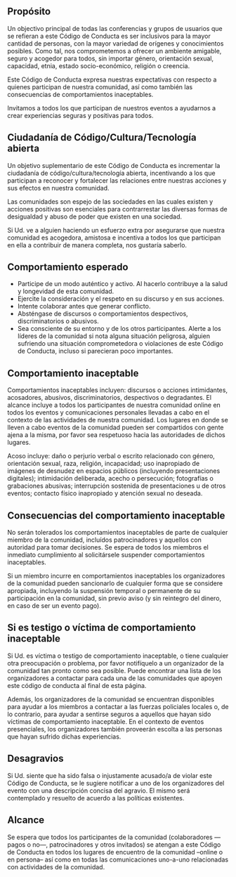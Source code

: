 Propósito
---------

Un objectivo principal de todas las conferencias y grupos de usuarios que se refieran a este Código de Conducta es ser inclusivos para la mayor cantidad de personas, con la mayor variedad de orígenes y conocimientos posibles. Como tal, nos comprometemos a ofrecer un ambiente amigable, seguro y acogedor para todos, sin importar género, orientación sexual, capacidad, etnia, estado socio-económico, religión o creencia.

Este Código de Conducta expresa nuestras expectativas con respecto a quienes participan de nuestra comunidad, así como también las consecuencias de comportamientos inaceptables.

Invitamos a todos los que participan de nuestros eventos a ayudarnos a crear experiencias seguras y positivas para todos.


Ciudadanía de Código/Cultura/Tecnología abierta
-----------------------------------------------

Un objetivo suplementario de este Código de Conducta es incrementar la ciudadanía de código/cultura/tecnología abierta, incentivando a los que participan a reconocer y fortalecer las relaciones entre nuestras acciones y sus efectos en nuestra comunidad.

Las comunidades son espejo de las sociedades en las cuales existen y acciones positivas son esenciales para contrarrestar las diversas formas de desigualdad y abuso de poder que existen en una sociedad.

Si Ud. ve a alguien haciendo un esfuerzo extra por asegurarse que nuestra comunidad es acogedora, amistosa e incentiva a todos los que participan en ella a contribuir de manera completa, nos gustaría saberlo.


Comportamiento esperado
-----------------------

*   Participe de un modo auténtico y activo. Al hacerlo contribuye a la salud y longevidad de esta comunidad.
*   Ejercite la consideración y el respeto en su discurso y en sus acciones.
*   Intente colaborar antes que generar conflicto.
*   Absténgase de discursos o comportamientos despectivos, discriminatorios o abusivos.
*   Sea consciente de su entorno y de los otros participantes. Alerte a los líderes de la comunidad si nota alguna situación peligrosa, alguien sufriendo una situación comprometedora o violaciones de este Código de Conducta, incluso si parecieran poco importantes.


Comportamiento inaceptable
--------------------------

Comportamientos inaceptables incluyen: discursos o acciones intimidantes, acosadores, abusivos, discriminatorios, despectivos o degradantes. El alcance incluye a todos los participantes de nuestra comunidad online en todos los eventos y comunicaciones personales llevadas a cabo en el contexto de las actividades de nuestra comunidad. Los lugares en donde se lleven a cabo eventos de la comunidad pueden ser compartidos con gente ajena a la misma, por favor sea respetuoso hacia las autoridades de dichos lugares.

Acoso incluye: daño o perjurio verbal o escrito relacionado con género, orientación sexual, raza, religión, incapacidad; uso inapropiado de imágenes de desnudez en espacios públicos (incluyendo presentaciones digitales); intimidación deliberada, acecho o persecución; fotografías o grabaciones abusivas; interrupción sostenida de presentaciones u de otros eventos; contacto físico inapropiado y atención sexual no deseada.


Consecuencias del comportamiento inaceptable
--------------------------------------------

No serán tolerados los comportamientos inaceptables de parte de cualquier miembro de la comunidad, incluídos patrocinadores y aquellos con autoridad para tomar decisiones. Se espera de todos los miembros el inmediato cumplimiento al solicitársele suspender comportamientos inaceptables.

Si un miembro incurre en comportamientos inaceptables los organizadores de la comunidad pueden sancionarlo de cualquier forma que se considere apropiada, incluyendo la suspensión temporal o permanente de su participación en la comunidad, sin previo aviso (y sin reintegro del dinero, en caso de ser un evento pago).


Si es testigo o víctima de comportamiento inaceptable
-----------------------------------------------------

Si Ud. es víctima o testigo de comportamiento inaceptable, o tiene cualquier otra preocupación o problema, por favor notifíquelo a un organizador de la comunidad tan pronto como sea posible. Puede encontrar una lista de los organizadores a contactar para cada una de las comunidades que apoyen este código de conducta al final de esta página.

Además, los organizadores de la comunidad se encuentran disponibles para ayudar a los miembros a contactar a las fuerzas policiales locales o, de lo contrario, para ayudar a sentirse seguros a aquellos que hayan sido víctimas de comportamiento inaceptable. En el contexto de eventos presenciales, los organizadores también proveerán escolta a las personas que hayan sufrido dichas experiencias.


Desagravios
-----------

Si Ud. siente que ha sido falsa o injustamente acusado/a de violar este Código de Conducta, se le sugiere notificar a uno de los organizadores del evento con una descripción concisa del agravio. El mismo será contemplado y resuelto de acuerdo a las políticas existentes.


Alcance
-------

Se espera que todos los participantes de la comunidad (colaboradores —pagos o no—, patrocinadores y otros invitados) se atengan a este Código de Conducta en todos los lugares de encuentro de la comunidad –online o en persona– así como en todas las comunicaciones uno-a-uno relacionadas con actividades de la comunidad.
